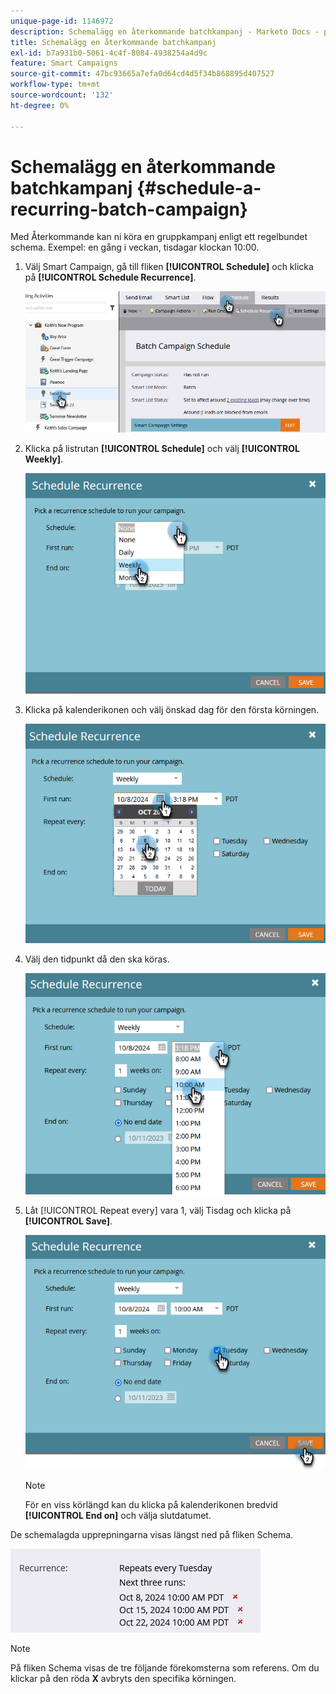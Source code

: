 ```yaml
---
unique-page-id: 1146972
description: Schemalägg en återkommande batchkampanj - Marketo Docs - produktdokumentation
title: Schemalägg en återkommande batchkampanj
exl-id: b7a931b0-5061-4c4f-8084-4938254a4d9c
feature: Smart Campaigns
source-git-commit: 47bc93665a7efa0d64cd4d5f34b868895d407527
workflow-type: tm+mt
source-wordcount: '132'
ht-degree: 0%

---
```


# Schemalägg en återkommande batchkampanj {#schedule-a-recurring-batch-campaign}

Med Återkommande kan ni köra en gruppkampanj enligt ett regelbundet schema. Exempel: en gång i veckan, tisdagar klockan 10:00.

1. Välj Smart Campaign, gå till fliken **[!UICONTROL Schedule]** och klicka på **[!UICONTROL Schedule Recurrence]**.

   ![](assets/schedule-a-recurring-batch-campaign-1.png)

1. Klicka på listrutan **[!UICONTROL Schedule]** och välj **[!UICONTROL Weekly]**.

   ![](assets/schedule-a-recurring-batch-campaign-2.png)

1. Klicka på kalenderikonen och välj önskad dag för den första körningen.

   ![](assets/schedule-a-recurring-batch-campaign-3.png)

1. Välj den tidpunkt då den ska köras.

   ![](assets/schedule-a-recurring-batch-campaign-4.png)

1. Låt [!UICONTROL Repeat every] vara 1, välj Tisdag och klicka på **[!UICONTROL Save]**.

   ![](assets/schedule-a-recurring-batch-campaign-5.png)

   >[!NOTE]
   >
   >För en viss körlängd kan du klicka på kalenderikonen bredvid **[!UICONTROL End on]** och välja slutdatumet.

De schemalagda upprepningarna visas längst ned på fliken Schema.

![](assets/schedule-a-recurring-batch-campaign-6.png)

>[!NOTE]
>
>På fliken Schema visas de tre följande förekomsterna som referens. Om du klickar på den röda **X** avbryts den specifika körningen.
